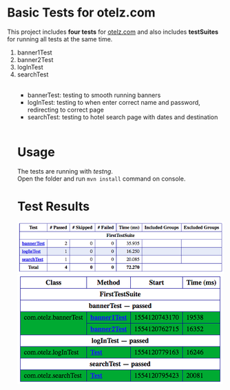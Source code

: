 # Basic Tests for otelz.com

This project includes <b>four tests</b> for <a href="https://www.otelz.com">otelz.com</a> and also includes <b>testSuites</b> for running all tests at the same time.
<ol type="1">
<li>banner1Test</li>
<li>banner2Test</li>
<li>logInTest</li>
<li>searchTest</li>
<br />
<ul type="square">
       <li>bannerTest: testing to smooth running banners</li>
       <li>logInTest: testing to when enter correct name and password, redirecting to correct page</li>
       <li>searchTest: testing to hotel search page with dates and destination</li>
     </ul>
     <br />
       
 # Usage
       
The tests are running with <i>testng</i>.
        <br />
Open the folder and run ``` mvn install ``` command on console.
        <br />
# Test Results

  <img src="https://github.com/ezgittaner/tests-for-otelz/blob/master/Ekran%20Resmi%202019-04-01%2015.15.07.png"/>
  <img src="https://github.com/ezgittaner/tests-for-otelz/blob/master/Ekran%20Resmi%202019-04-01%2015.15.21.png"/>
  

     

